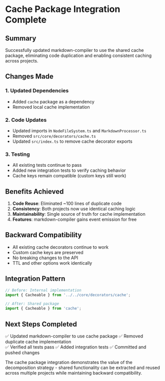 # Cache Package Integration Complete

## Summary

Successfully updated markdown-compiler to use the shared cache package, eliminating code duplication and enabling consistent caching across projects.

## Changes Made

### 1. Updated Dependencies
- Added `cache` package as a dependency
- Removed local cache implementation

### 2. Code Updates
- Updated imports in `NodeFileSystem.ts` and `MarkdownProcessor.ts`
- Removed `src/core/decorators/cache.ts` 
- Updated `src/index.ts` to remove cache decorator exports

### 3. Testing
- All existing tests continue to pass
- Added new integration tests to verify caching behavior
- Cache keys remain compatible (custom keys still work)

## Benefits Achieved

1. **Code Reuse**: Eliminated ~100 lines of duplicate code
2. **Consistency**: Both projects now use identical caching logic
3. **Maintainability**: Single source of truth for cache implementation
4. **Features**: markdown-compiler gains event emission for free

## Backward Compatibility

- All existing cache decorators continue to work
- Custom cache keys are preserved
- No breaking changes to the API
- TTL and other options work identically

## Integration Pattern

```typescript
// Before: Internal implementation
import { Cacheable } from '../../core/decorators/cache';

// After: Shared package
import { Cacheable } from 'cache';
```

## Next Steps Completed

✅ Updated markdown-compiler to use cache package
✅ Removed duplicate cache implementation  
✅ Verified all tests pass
✅ Added integration tests
✅ Committed and pushed changes

The cache package integration demonstrates the value of the decomposition strategy - shared functionality can be extracted and reused across multiple projects while maintaining backward compatibility.
